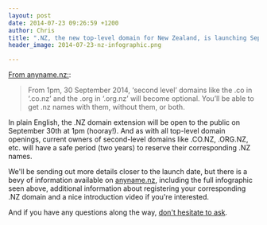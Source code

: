```yaml
---
layout: post
date: 2014-07-23 09:26:59 +1200
author: Chris
title: ".NZ, the new top-level domain for New Zealand, is launching September 30th"
header_image: 2014-07-23-nz-infographic.png

---
```


[From anyname.nz:](http://anyname.nz/):

>From 1pm, 30 September 2014, ‘second level’ domains like the .co in ‘.co.nz’ and the .org in ‘.org.nz’ will become optional. You’ll be able to get .nz names with them, without them, or both.

In plain English, the .NZ domain extension will be open to the public on September 30th at 1pm (hooray!). And as with all top-level domain openings, current owners of second-level domains like .CO.NZ, .ORG.NZ, etc. will have a safe period (two years) to reserve their corresponding .NZ names.

We'll be sending out more details closer to the launch date, but there is a bevy of information available on [anyname.nz](http://anyname.nz/), including the full infographic seen above, additional information about registering your corresponding .NZ domain and a nice introduction video if you're interested.   

And if you have any questions along the way, [don't hesitate to ask](https://iwantmyname.com/support).
